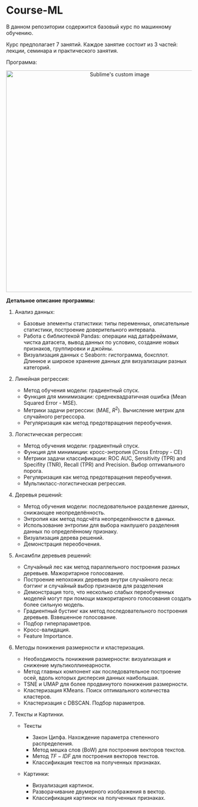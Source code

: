 # Course-ML
В данном репозитории содержится базовый курс по машинному обучению. 

Курс предполагает 7 занятий. Каждое занятие состоит из 3 частей: лекции, семинара и практического занятия. 

Программа:

<p align="center">
  <img src="https://user-images.githubusercontent.com/94602743/205162932-a796c5bf-3b5a-41f6-adb4-0761dd76851e.png" width="600" alt="Sublime's custom image"/>
</p>

**Детальное описание программы:**
1. Анализ данных: <br>
    - Базовые элементы статистики: типы переменных, описательные статистики, построение доверительного интервала. 
    - Работа с библиотекой Pandas: операции над датафреймами, чистка датасета, вывод данных по условию, создание новых признаков, группировки и джойны. 
    - Визуализация данных с Seaborn: гистограмма, боксплот. Длинное и широкое хранение данных для визуализации разных категорий. 
  
2. Линейная регрессия:
    - Метод обучения модели: градиентный спуск.
    - Функция для минимизации: среднеквадратичная ошибка (Mean Squared Error - MSE).
    - Метрики задачи регрессии: (MAE, $R^2$). Вычисление метрик для случайного регрессора.
    - Регуляризация как метод предотвращения переобучения.
    
3. Логистическая регрессия: 
    - Метод обучения модели: градиентный спуск.
    - Функция для минимиции: кросс-энтропия (Cross Entropy - CE)
    - Метрики задачи классификации: ROC AUC, Sensitivity (TPR) and Specifity (TNR), Recall (TPR) and Precision. Выбор оптимального порога. 
    - Регуляризация как метод предотвращения переобучения.
    - Мультикласс-логистическая регрессия.
    
4. Деревья решений:
    - Метод обучения модели: последовательное разделение данных, снижающее неопределённость. 
    - Энтропия как метод подсчёта неопределённости в данных.
    - Использование энтропии для выбора наилушего разделения данных по определённому признаку. 
    - Визуализация дерева решений. 
    - Демонстрация переобочения.

5. Ансамбли деревьев решений: 
    - Случайный лес как метод параллельного построения разных деревьев. Мажоритарное голосование.  
    - Построение непохожих деревьев внутри случайного леса: бэггинг и случайный выбор признаков для разделения
    - Демонстрация того, что несколько слабых переобученных моделей могут при помощи мажоритарного голосования создать более сильную модель. 
    - Градиентный бустинг как метод последовательного построения деревьев. Взвешенное голосование. 
    - Подбор гиперпараметров.
    - Кросс-валидация.
    - Feature Importance. 
 
6. Методы понижения размерности и кластеризация.
    - Необходимость понижения размерности: визуализация и снижение мультиколлинеарности.
    - Метод главных компонент как последовательное построение осей, вдоль которых дисперсия данных наибольшая. 
    - TSNE и UMAP для более продвинутого понижения размерности. 
    - Кластеризация KMeans. Поиск оптимального количества кластеров. 
    - Кластеризация с DBSCAN. Подбор параметров. 
    
7. Тексты и Картинки.
    - Тексты
      - Закон Ципфа. Нахождение параметра степенного распределения. 
      - Метод мешка слов (BoW) для построения векторов текстов. 
      - Метод $TF-IDF$ для построения векторов текстов. 
      - Классификация текстов на полученных признаках. 

    - Картинки:
      - Визуализация картинок. 
      - Разворачивание двумерного изображения в вектор. 
      - Классификация картинок на полученных признаках. 
